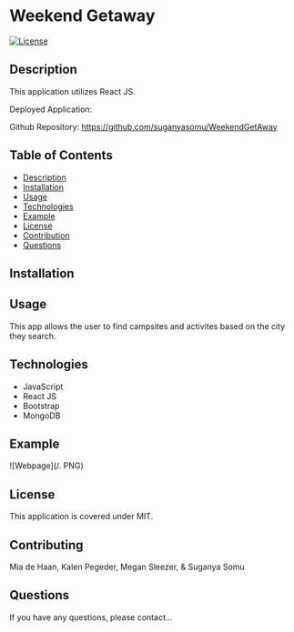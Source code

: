 # Weekend Getaway

[![License](https://img.shields.io/badge/License-MIT-blue.svg)](https://opensource.org/licenses/MIT)


## Description 
This application utilizes React JS. 

Deployed Application: 

Github Repository: https://github.com/suganyasomu/WeekendGetAway

## Table of Contents
- [Description](#Description)
- [Installation](#Installation)
- [Usage](#Usage)
- [Technologies](#Technologies)
- [Example](#Example)
- [License](#License)
- [Contribution](#Contribution)
- [Questions](#Questions)


## Installation

    
## Usage
This app allows the user to find campsites and activites based on the city they search.  


## Technologies
- JavaScript
- React JS
- Bootstrap
- MongoDB

## Example

![Webpage](/. PNG)


## License
This application is covered under MIT.
    
## Contributing
Mia de Haan, Kalen Pegeder, Megan Sleezer, & Suganya Somu
    
## Questions
If you have any questions, please contact...
